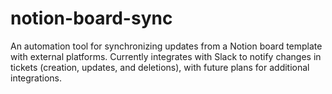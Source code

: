 # notion-board-sync
An automation tool for synchronizing updates from a Notion board template with external platforms. Currently integrates with Slack to notify changes in tickets (creation, updates, and deletions), with future plans for additional integrations.
